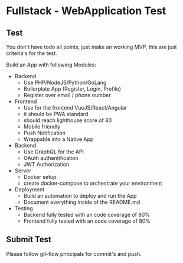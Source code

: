 # Fullstack - WebApplication Test

## Test

You don't have todo all points, just make an working MVP, this are just 
criteria's for the test.

Build an App with following Modules:
- Backend
    - Use PHP/NodeJS/Python/GoLang
    - Boilerplate App (Register, Login, Profile)
    - Register over email / phone number
- Frontend
    - Use for the frontend VueJS/React/Angular
    - it should be PWA standard
    - should reach lighthouse score of 80
    - Mobile friendly
    - Push Notification 
    - Wrappable into a Native App
- Backend
    - Use GraphQL for the API 
    - OAuth authentification
    - JWT Authorization
- Server
    - Docker setup
    - create docker-compose to orchestrate your environment 
- Deployment
    - Build an automation to deploy and run the App
    - Document everything inside of the README.md
- Testing
    - Backend fully tested with an code coverage of 80%
    - Frontend fully tested with an code coverage of 80%

## Submit Test
Please follow git-flow principals for commit's and push.
